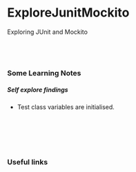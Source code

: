 # ExploreJunitMockito
Exploring JUnit and Mockito

&nbsp;
----
### Some Learning Notes ###
##### Self explore findings #####
* Test class variables are initialised. 

&nbsp;


&nbsp;
----
### Useful links ###
